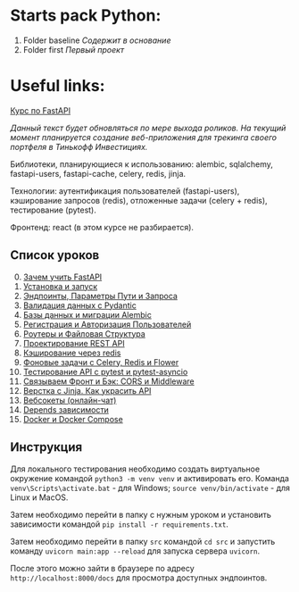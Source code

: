 # Starts pack Python:
1. Folder baseline
*Содержит в основание*
2. Folder first
*Первый проект*

# Useful links:
[Курс по FastAPI](https://www.youtube.com/playlist?list=PLeLN0qH0-mCVQKZ8-W1LhxDcVlWtTALCS)

*Данный текст будет обновляться по мере выхода роликов. На текущий момент планируется создание 
веб-приложения для трекинга своего портфеля в Тинькофф Инвестициях.* 

Библиотеки, планирующиеся к использованию: alembic, sqlalchemy, fastapi-users, fastapi-cache, celery, redis, jinja.

Технологии: аутентификация пользователей (fastapi-users), кэширование запросов (redis), отложенные задачи (celery + redis), тестирование (pytest).

Фронтенд: react (в этом курсе не разбирается).

## Список уроков
0. [Зачем учить FastAPI](https://youtu.be/7IdfnjXsdN4)
1. [Установка и запуск](https://youtu.be/G0pcbxMsiec)
2. [Эндпоинты, Параметры Пути и Запроса](https://youtu.be/O627QJxlFko)
3. [Валидация данных с Pydantic](https://youtu.be/06l4r-p-qfU)
4. [Базы данных и миграции Alembic](https://youtu.be/hO7b4yh-Qfs)
5. [Регистрация и Авторизация Пользователей](https://youtu.be/nfueh3ei8HU)
6. [Роутеры и Файловая Структура](https://youtu.be/1Ag3RoOjNI0)
7. [Проектирование REST API](https://youtu.be/-RLXmoQ7iSE)
8. [Кэширование через redis](https://youtu.be/t4H25XJG0Uc)
9. [Фоновые задачи с Celery, Redis и Flower](https://youtu.be/fm4LTvMyiwE)
10. [Тестирование API с pytest и pytest-asyncio](https://youtu.be/4xJGQKfN3ZM)
11. [Связываем Фронт и Бэк: CORS и Middleware](https://youtu.be/h0eTzi5Geo8)
12. [Верстка с Jinja. Как украсить API](https://youtu.be/AKLzDJ6XLCc)
13. [Вебсокеты (онлайн-чат)](https://youtu.be/uWSdWJEFd0Y)
14. [Depends зависимости](https://youtu.be/qvzQWBEBHYw)
15. [Docker и Docker Compose](https://youtu.be/_1H1qsNqxwM)

## Инструкция
Для локального тестирования необходимо создать виртуальное окружение командой `python3 -m venv venv` и активировать его. Команда `venv\Scripts\activate.bat` - для Windows; `source venv/bin/activate` - для Linux и MacOS.

Затем необходимо перейти в папку с нужным уроком и установить зависимости командой `pip install -r requirements.txt`.

Затем необходимо перейти в папку `src` командой `cd src` и запустить команду `uvicorn main:app --reload` для запуска сервера `uvicorn`. 

После этого можно зайти в браузере по адресу `http://localhost:8000/docs` для просмотра доступных эндпоинтов.
